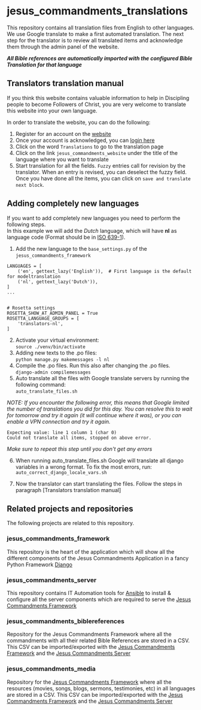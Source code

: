 # jesus_commandments_translations

This repository contains all translation files from English to other languages. We use Google translate to make a first automated translation. The next step for the translator is to review all translated items and acknowledge them through the admin panel of the website. 

_**All Bible references are automatically imported with the configured Bible Translation for that language**_

## Translators translation manual

If you think this website contains valuable information to help in Discipling people to become Followers of Christ, you are very welcome to translate this website into your own language.  

In order to translate the website, you can do the following:

1. Register for an account on the [website](https://www.jesuscommandments.org/account/signup)
2. Once your account is acknowledged, you can [login here](https://www.jesuscommandments.org/account/login/)
3. Click on the word `Translations` to go to the translation page
4. Click on the link `jesus_commandments_website` under the title of the language where you want to translate
5. Start translation for all the fields. `Fuzzy` entries call for revision by the translator. When an entry is revised, you can deselect the fuzzy field. Once you have done all the items, you can click on `save and translate next block`.

## Adding completely new languages

If you want to add completely new languages you need to perform the following steps.  
In this example we will add the _Dutch_ language, which will have **nl** as language code (Format should be in [ISO 639-1](https://en.wikipedia.org/wiki/List_of_ISO_639-1_codes)).

1. Add the new language to the `base_settings.py` of the `jesus_commandments_framework`

```
LANGUAGES = [
    ('en', gettext_lazy('English')),  # First language is the default for modeltranslation
    ('nl', gettext_lazy('Dutch')),
]
...


# Rosetta settings
ROSETTA_SHOW_AT_ADMIN_PANEL = True
ROSETTA_LANGUAGE_GROUPS = [
    'translators-nl',
]
```

2. Activate your virtual environment:  
`source ./venv/bin/activate`
3. Adding new texts to the .po files:  
`python manage.py makemessages -l nl`
4. Compile the .po files. Run this also after changing the .po files.  
`django-admin compilemessages`
5. Auto translate all the files with Google translate servers by running the following command:  
`auto_translate_files.sh`

_NOTE: If you encounter the following error, this means that Google limited the number of translations you did for this day. You can resolve this to wait for tomorrow and try it again (it will continue where it was), or you can enable a VPN connection and try it again._

```
Expecting value: line 1 column 1 (char 0)
Could not translate all items, stopped on above error.
```

*Make sure to repeat this step until you don't get any errors*

6. When running auto_translate_files.sh Google will translate all django variables in a wrong format. To fix the most errors, run:  
`auto_correct_django_locale_vars.sh`

7. Now the translator can start translating the files. Follow the steps in paragraph [Translators translation manual]

## Related projects and repositories

The following projects are related to this repository.

### jesus_commandments_framework

This repository is the heart of the application which will show all the different components of the Jesus Commandments Application in a fancy Python Framework [Django](https://www.djangoproject.com/)

### jesus_commandments_server

This repository contains IT Automation tools for [Ansible](https://docs.ansible.com/ansible/latest/index.html) to install & configure all the server components which are required to serve the [Jesus Commandments Framework](https://github.com/jesuscommandments/jesus_commandments_framework)

### jesus_commandments_biblereferences

Repository for the Jesus Commandments Framework where all the commandments with all their related Bible References are stored in a CSV. This CSV can be imported/exported with the [Jesus Commandments Framework](https://github.com/jesuscommandments/jesus_commandments_framework) and the [Jesus Commandments Server](https://github.com/jesuscommandments/jesus_commandments_server)

### jesus_commandments_media

Repository for the [Jesus Commandments Framework](https://github.com/jesuscommandments/jesus_commandments_framework) where all the resources (movies, songs, blogs, sermons, testimonies, etc) in all languages are stored in a CSV. This CSV can be imported/exported with the [Jesus Commandments Framework](https://github.com/jesuscommandments/jesus_commandments_framework) and the [Jesus Commandments Server](https://github.com/jesuscommandments/jesus_commandments_server)
